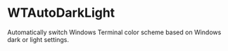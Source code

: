 # WTAutoDarkLight
Automatically switch Windows Terminal color scheme based on Windows dark or light settings.
